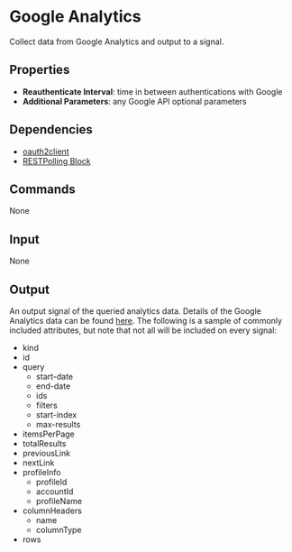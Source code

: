 # Google Analytics
Collect data from Google Analytics and output to a signal.

## Properties
* **Reauthenticate Interval**: time in between authentications with Google
* **Additional Parameters**: any Google API optional parameters

## Dependencies
* [oauth2client](https://github.com/google/oauth2client)
* [RESTPolling Block](https://github.com/nio-blocks/http_blocks/blob/master/rest/rest_block.py)

## Commands
None

## Input
None

## Output
An output signal of the queried analytics data. Details of the Google Analytics data can be found [here](https://developers.google.com/analytics/devguides/reporting/core/v3/reference#data_response). The following is a sample of commonly included attributes, but note that not all will be included on every signal:
* kind
* id
* query
  - start-date
  - end-date
  - ids
  - filters
  - start-index
  - max-results
* itemsPerPage
* totalResults
* previousLink
* nextLink
* profileInfo
  - profileId
  - accountId
  - profileName
* columnHeaders
    - name
    - columnType
* rows

